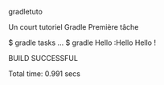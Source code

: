 gradletuto

Un court tutoriel Gradle
Première tâche

$ gradle tasks
...
$ gradle Hello
:Hello
Hello !

BUILD SUCCESSFUL

Total time: 0.991 secs
